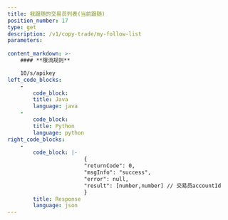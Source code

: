 ```yaml
---
title: 我跟随的交易员列表(当前跟随)
position_number: 17
type: get
description: /v1/copy-trade/my-follow-list
parameters:
    
content_markdown: >-
    #### **限流规则**

    10/s/apikey
left_code_blocks:
    -
        code_block:
        title: Java
        language: java
    -
        code_block:
        title: Python
        language: python
right_code_blocks:
    -
        code_block: |-
                        {
                        "returnCode": 0,
                        "msgInfo": "success",
                        "error": null,
                        "result": [number,number] // 交易员accountId
                        }
        title: Response
        language: json
---
```

